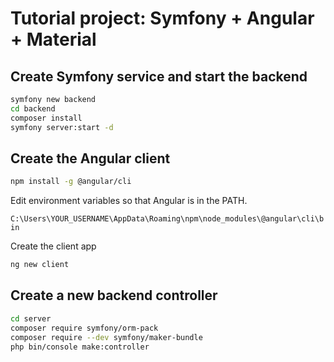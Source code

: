 # Tutorial project: Symfony + Angular + Material

## Create Symfony service and start the backend

~~~bash
symfony new backend
cd backend
composer install
symfony server:start -d
~~~

## Create the Angular client

~~~bash
npm install -g @angular/cli
~~~

Edit environment variables so that Angular is in the PATH.

`C:\Users\YOUR_USERNAME\AppData\Roaming\npm\node_modules\@angular\cli\bin`

Create the client app

~~~bash
ng new client
~~~

## Create a new backend controller

~~~bash
cd server
composer require symfony/orm-pack
composer require --dev symfony/maker-bundle
php bin/console make:controller
~~~

